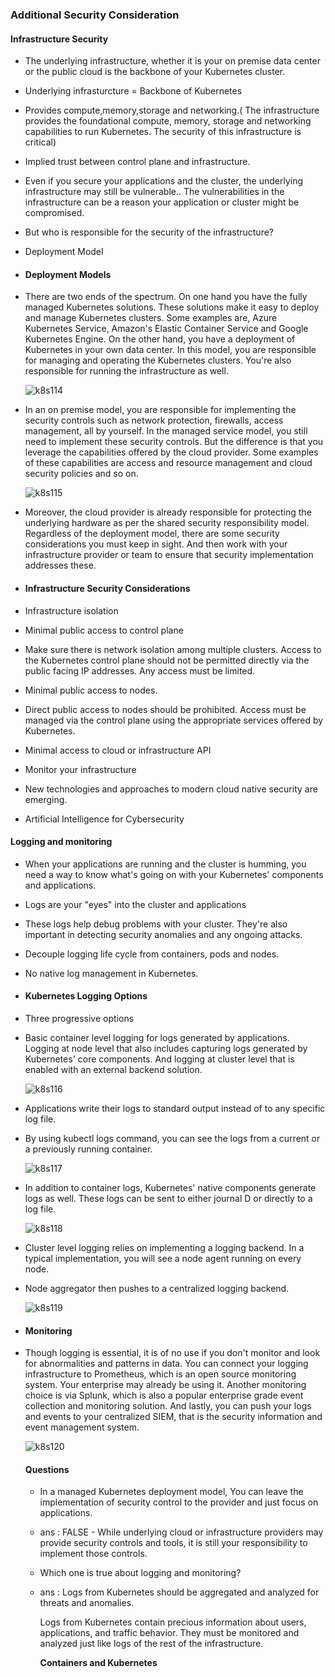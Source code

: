 ### Additional Security Consideration

#### Infrastructure Security

* The underlying infrastructure, whether it is your on premise data center or the public cloud is the backbone of your Kubernetes cluster. 

* Underlying infrasturcture = Backbone of Kubernetes

* Provides compute,memory,storage and networking.( The infrastructure provides the foundational compute, memory, storage and networking capabilities to run Kubernetes. The security of this infrastructure is critical)

* Implied trust between control plane and infrastructure.

* Even if you secure your applications and the cluster, the underlying infrastructure may still be vulnerable.. The vulnerabilities in the infrastructure can be a reason your application or cluster might be compromised. 

* But who is responsible for the security of the infrastructure?

* Deployment Model

* #### Deployment Models

* There are two ends of the spectrum. On one hand you have the fully managed Kubernetes solutions. These solutions make it easy to deploy and manage Kubernetes clusters. Some examples are, Azure Kubernetes Service, Amazon's Elastic Container Service and Google Kubernetes Engine. On the other hand, you have a deployment of Kubernetes in your own data center. In this model, you are responsible for managing and operating the Kubernetes clusters. You're also responsible for running the infrastructure as well. 

  ![k8s114](images/k8s114.png)

* In an on premise model, you are responsible for implementing the security controls such as network protection, firewalls, access management, all by yourself. In the managed service model, you still need to implement these security controls. But the difference is that you leverage the capabilities offered by the cloud provider. Some examples of these capabilities are access and resource management and cloud security policies and so on.

  ![k8s115](images/k8s115.png)

* Moreover, the cloud provider is already responsible for protecting the underlying hardware as per the shared security responsibility model. Regardless of the deployment model, there are some security considerations you must keep in sight. And then work with your infrastructure provider or team to ensure that security implementation addresses these. 

* #### Infrastructure Security Considerations

* Infrastructure isolation

* Minimal public access to control plane

* Make sure there is network isolation among multiple clusters. Access to the Kubernetes control plane should not be permitted directly via the public facing IP addresses. Any access must be limited.

* Minimal public access to nodes.

*  Direct public access to nodes should be prohibited. Access must be managed via the control plane using the appropriate services offered by Kubernetes.

* Minimal access to cloud or infrastructure API

* Monitor your infrastructure

* New technologies and approaches to modern cloud native security are emerging.

* Artificial Intelligence for Cybersecurity

  

#### Logging and monitoring

* When your applications are running and the cluster is humming, you need a way to know what's going on with your Kubernetes' components and applications. 

* Logs are your "eyes" into the cluster and applications

* These logs help debug problems with your cluster. They're also important in detecting security anomalies and any ongoing attacks.

* Decouple logging life cycle from containers, pods and nodes.

* No native log management in Kubernetes.

* #### Kubernetes Logging Options

* Three progressive options

* Basic container level logging for logs generated by applications. Logging at node level that also includes capturing logs generated by Kubernetes' core components. And logging at cluster level that is enabled with an external backend solution. 

  ![k8s116](images/k8s116.png)

* Applications write their logs to standard output instead of to any specific log file. 

* By using kubectl logs command, you can see the logs from a current or a previously running container. 

  ![k8s117](images/k8s117.png)

* In addition to container logs, Kubernetes' native components generate logs as well. These logs can be sent to either journal D or directly to a log file.

  ![k8s118](images/k8s118.png)

* Cluster level logging relies on implementing a logging backend. In a typical implementation, you will see a node agent running on every node.

* Node aggregator then pushes to a centralized logging backend.

  ![k8s119](images/k8s119.png)

* #### Monitoring

* Though logging is essential, it is of no use if you don't monitor and look for abnormalities and patterns in data. You can connect your logging infrastructure to Prometheus, which is an open source monitoring system. Your enterprise may already be using it. Another monitoring choice is via Splunk, which is also a popular enterprise grade event collection and monitoring solution. And lastly, you can push your logs and events to your centralized SIEM, that is the security information and event management system. 

  ![k8s120](images/k8s120.png)

  

  #### Questions

  * In a managed Kubernetes deployment model, You can leave the implementation of security control to the provider and just focus on applications.
  * ans : FALSE - While underlying cloud or infrastructure providers may provide security controls and tools, it is still your responsibility to implement those controls.

  * Which one is true about logging and monitoring?

  * ans : Logs from Kubernetes should be aggregated and analyzed for threats and anomalies.

    Logs from Kubernetes contain precious information about users, applications, and traffic behavior. They must be monitored and analyzed just like logs of the rest of the infrastructure.

    **Containers and Kubernetes**

  

  

  

  

  

  

  

  

  

  

  

  

  

  